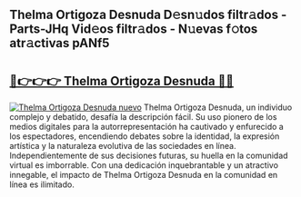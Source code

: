 ## Thelma Ortigoza Desnuda D𝚎sn𝚞dos filtr𝚊dos - Parts-JHq Vid𝚎os filtr𝚊dos - N𝚞evas f𝚘tos atr𝚊ctivas pANf5

# <h2><a href="http://mb8kcz.tromn.icu/?c=Thelma+Ortigoza+Desnuda">🔗👉👉👉 Thelma Ortigoza Desnuda 🔗🔗</a></h2>

[![Thelma Ortigoza Desnuda nuevo](https://i.imgur.com/pEAQMta.gif)](http://mb8kcz.tromn.icu/?c=Thelma+Ortigoza+Desnuda)
Thelma Ortigoza Desnuda, un individuo complejo y debatido, desafía la descripción fácil. Su uso pionero de los medios digitales para la autorrepresentación ha cautivado y enfurecido a los espectadores, encendiendo debates sobre la identidad, la expresión artística y la naturaleza evolutiva de las sociedades en línea. Independientemente de sus decisiones futuras, su huella en la comunidad virtual es imborrable. Con una dedicación inquebrantable y un atractivo innegable, el impacto de Thelma Ortigoza Desnuda en la comunidad en línea es ilimitado.
